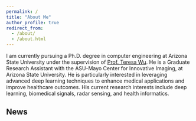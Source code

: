 ```yaml
---
permalink: /
title: "About Me"
author_profile: true
redirect_from: 
  - /about/
  - /about.html
---
```


I am currently pursuing a Ph.D. degree in computer engineering at Arizona State University under the supervision of [Prof. Teresa Wu](https://faculty.engineering.asu.edu/twu/). He is a Graduate Research Assistant with the ASU-Mayo Center for Innovative Imaging, at Arizona State University. He is particularly interested in leveraging advanced deep learning techniques to enhance medical applications and improve healthcare outcomes. His current research interests include deep learning, biomedical signals, radar sensing, and health informatics.

News
------

<!--
Getting started
======
-->

